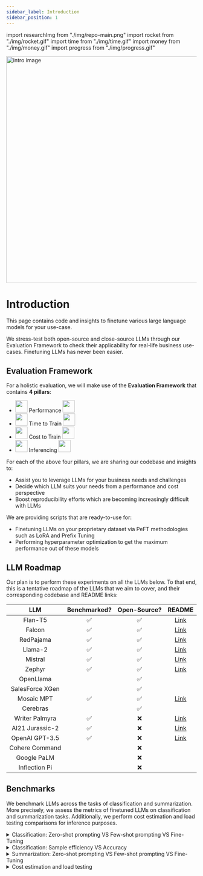 ```yaml
---
sidebar_label: Introduction
sidebar_position: 1
---
```


import researchImg from "./img/repo-main.png"
import rocket from "./img/rocket.gif"
import time from "./img/time.gif"
import money from "./img/money.gif"
import progress from "./img/progress.gif"

<img src={researchImg} alt="intro image" width="600" />

# Introduction

This page contains code and insights to finetune various large language models for your use-case.

We stress-test both open-source and close-source LLMs through our Evaluation Framework to check their applicability for real-life business use-cases. Finetuning LLMs has never been easier.

## Evaluation Framework

For a holistic evaluation, we will make use of the **Evaluation Framework** that contains **4 pillars**:

- <img src={rocket} width="32" height="32"/> Performance <img src={rocket} width="32" height="32"/>
- <img src={time} width="32" height="32"/> Time to Train <img src={time} width="32" height="32"/>
- <img src={money} width="32" height="32"/> Cost to Train <img src={money} width="32" height="32"/>
- <img src={progress} width="32" height="32"/> Inferencing <img src={progress} width="32" height="32"/>

For each of the above four pillars, we are sharing our codebase and insights to:

- Assist you to leverage LLMs for your business needs and challenges
- Decide which LLM suits your needs from a performance and cost perspective
- Boost reproducibility efforts which are becoming increasingly difficult with LLMs

We are providing scripts that are ready-to-use for:

- Finetuning LLMs on your proprietary dataset via PeFT methodologies such as LoRA and Prefix Tuning
- Performing hyperparameter optimization to get the maximum performance out of these models

## LLM Roadmap

Our plan is to perform these experiments on all the LLMs below. To that end, this is a tentative roadmap of the LLMs that we aim to cover, and their corresponding codebase and README links:

|       LLM       |    Benchmarked?    |    Open-Source?    |              README              |
| :-------------: | :----------------: | :----------------: | :------------------------------: |
|     Flan-T5     | :white_check_mark: | :white_check_mark: |  [Link](/docs/research/flan-t5)  |
|     Falcon      | :white_check_mark: | :white_check_mark: |  [Link](/docs/research/falcon)   |
|    RedPajama    | :white_check_mark: | :white_check_mark: | [Link](/docs/research/redpajama) |
|     Llama-2     | :white_check_mark: | :white_check_mark: |  [Link](/docs/research/llama2)   |
|     Mistral     | :white_check_mark: | :white_check_mark: |  [Link](/docs/research/mistral)  |
|     Zephyr      | :white_check_mark: | :white_check_mark: |  [Link](/docs/research/zephyr)   |
|    OpenLlama    |                    | :white_check_mark: |                                  |
| SalesForce XGen |                    | :white_check_mark: |                                  |
|   Mosaic MPT    | :white_check_mark: | :white_check_mark: |    [Link](/docs/research/mpt)    |
|    Cerebras     |                    | :white_check_mark: |                                  |
| Writer Palmyra  | :white_check_mark: |        :x:         |  [Link](/docs/research/palmyra)  |
| AI21 Jurassic-2 | :white_check_mark: |        :x:         | [Link](/docs/research/jurassic2) |
| OpenAI GPT-3.5  | :white_check_mark: |        :x:         |   [Link](/docs/research/gpt35)   |
| Cohere Command  |                    |        :x:         |                                  |
|   Google PaLM   |                    |        :x:         |                                  |
|  Inflection Pi  |                    |        :x:         |                                  |

## Benchmarks

We benchmark LLMs across the tasks of classification and summarization. More precisely, we assess the metrics of finetuned LLMs on classification and summarization tasks. Additionally, we perform cost estimation and load testing comparisons for inference purposes.

<details>
<summary>Classification: Zero-shot prompting VS Few-shot prompting VS Fine-Tuning </summary>

We use the Newsgroup dataset which is a 20-way classification problem. Each document needs to be identified as one of the 20 possible newsgroups. To check how quickly LLMs can learn on small number of samples, we compare them with the likes of BERT and Distilbert. Following table captures how models perform as we increase the number of training samples.

|        Model         |    Open-Source?    | Zero-shot Accuracy (in %) | Few-shot Accuracy (in %) | Fine-Tuning + QLoRA (in %) |
| :------------------: | :----------------: | :-----------------------: | :----------------------: | :------------------------: |
|      Falcon 7B       | :white_check_mark: |           1.08            |           :x:            |           76.37            |
|     RedPajama 3B     | :white_check_mark: |           0.00            |           :x:            |           72.34            |
|     RedPajama 7B     | :white_check_mark: |           0.00            |           :x:            |           75.52            |
|      Llama2 7B       | :white_check_mark: |           0.00            |           :x:            |           75.30            |
|      Llama2 13B      | :white_check_mark: |           0.00            |           :x:            |           77.93            |
|    Mosaic MPT 7B     | :white_check_mark: |           0.00            |           :x:            |            0.00            |
|      Mistral 7B      | :white_check_mark: |           0.00            |           :x:            |           74.36            |
|     Zephyr-7B-β      | :white_check_mark: |            :x:            |           :x:            |           74.90            |
|     Palmyra 30B      |        :x:         |           15.23           |           :x:            |            :x:             |
|  Jurassic J2-Light   |        :x:         |           1.82            |           :x:            |            :x:             |
|   Jurassic J2-Mid    |        :x:         |           22.93           |           :x:            |            :x:             |
|  Jurassic J2-Ultra   |        :x:         |           43.62           |           :x:            |            :x:             |
| OpenAI GPT-3.5-Turbo |        :x:         |           60.22           |           :x:            |           79.41            |

- Few-shot Accuracy could not be computed since the prompt length is very large and cannot be accommodated in the prompt.
- Palmyra does not have finetuning capabilities.
- Jurassic J2 models' finetuning capabilities on the classification task were not evaluated.

</details>

<details>
<summary>Classification: Sample efficiency VS Accuracy</summary>

| Model / # samples (fraction) | 266 (2.5%) | 533 (5%) | 1066 (10%) | 2666 (25%) | 5332 (50%) | 10664 (100%) |
| :--------------------------: | :--------: | :------: | :--------: | :--------: | :--------: | :----------: |
|          Distilbert          |   36.24    |  46.65   |   54.15    |   67.07    |   72.00    |    71.91     |
|             Bert             |   16.91    |  30.75   |   53.73    |   68.41    |   72.46    |    74.15     |
|        Flan-T5-Large         |   59.86    |  68.84   |   73.38    |   75.45    |   75.43    |    72.31     |
|          Falcon-7B           |   61.85    |  64.02   |   67.52    |   70.32    |   72.42    |    76.37     |
|         RedPajama-3B         |   55.32    |  57.49   |   65.45    |   67.18    |   70.58    |    72.34     |
|         RedPajama-7B         |   58.17    |  60.31   |   67.22    |   69.53    |   70.96    |    75.52     |
|          Llama2-7B           |   52.10    |  54.72   |   55.97    |   69.20    |   69.09    |    75.30     |
|          Llama2-13B          |   66.23    |  67.45   |   71.69    |   73.50    |   77.87    |    77.93     |
|        Mosaic MPT-7B         |    :x:     |   :x:    |    :x:     |    :x:     |    :x:     |     0.0      |
|          Mistral-7B          |   49.30    |  48.14   |   58.41    |   64.89    |   73.10    |    74.36     |
|         Zephyr-7B-β          |   46.05    |  55.66   |   66.48    |   66.73    |   69.54    |    74.90     |
|         Palmyra 30B          |    :x:     |   :x:    |    :x:     |    :x:     |    :x:     |     :x:      |
|      Jurassic J2-Light       |    :x:     |   :x:    |    :x:     |    :x:     |    :x:     |     :x:      |
|       Jurassic J2-Mid        |    :x:     |   :x:    |    :x:     |    :x:     |    :x:     |     :x:      |
|      Jurassic J2-Ultra       |    :x:     |   :x:    |    :x:     |    :x:     |    :x:     |     :x:      |
|     OpenAI GPT-3.5-Turbo     |   73.81    |  56.17   |   47.32    |   49.15    |   78.84    |    79.41     |

- Palmyra does not have finetuning capabilities.
- Jurassic J2 models' finetuning capabilities on the classification task were not evaluated.

</details>

<details>
<summary>Summarization: Zero-shot prompting VS Few-shot prompting VS Fine-Tuning</summary>

We use the samsum dataset which contains chat conversations and their summarized versions. The task here is for LLMs to learn how best to summarize conversations by learning from pairs of conversations and corresponding summaries. Following table captures how LLMs perform on this task.

- ZS = Zero-shot
- FS = Few-shot
- FT = Fine-Tuning

|        Model         | ZS Rouge-1 | ZS Rouge-2 | FS Rouge-1 | FS Rouge-2 | FT Rouge-1 | FT Rouge-2 |
| :------------------: | :--------: | :--------: | :--------: | :--------: | :--------: | :--------: |
| Flan-T5-Base Full FT |    :x:     |    :x:     |    :x:     |    :x:     |   47.23    |   21.01    |
|    Flan-T5-Large     |    :x:     |    :x:     |    :x:     |    :x:     |   49.21    |   23.39    |
|      Falcon-7B       |   32.21    |   10.08    |   34.12    |    11.9    |   52.18    |   27.84    |
|     RedPajama-3B     |   30.09    |   10.48    |   29.16    |   10.05    |   47.75    |   23.53    |
|     RedPajama-7B     |   30.85    |   11.30    |   23.22    |    8.24    |   49.96    |   25.94    |
|      Llama2-7B       |   30.06    |    8.61    |   35.57    |   14.23    |   51.71    |   26.86    |
|      Llama2-13B      |   11.02    |    3.38    |   22.50    |    9.25    |   52.97    |   28.32    |
|    Mosaic MPT-7B     |   32.86    |   10.41    |   34.71    |   12.26    |    23.5    |    9.67    |
|   Mistral Base-7B    |   32.77    |   10.64    |   38.87    |   16.71    |   53.61    |   29.28    |
|    Zephyr-7B-β .     |   33.93    |   11.21    |   35.99    |   12.97    |   52.84    |   27.75    |
|  Writer Palmyra 30B  |   33.68    |   12.18    |   39.28    |   16.19    |    :x:     |    :x:     |
|  Jurassic J2-Light   |   38.21    |   14.78    |   40.73    |   17.09    |   44.69    |   20.15    |
|   Jurassic J2-Mid    |   39.11    |   15.59    |   43.39    |   18.34    |   48.38    |   23.90    |
|  Jurassic J2-Ultra   |   41.63    |   17.27    |   45.31    |   19.27    |    :x:     |    :x:     |
| OpenAI GPT-3.5-Turbo |   36.41    |   13.31    |   39.08    |   15.83    |   55.91    |   31.88    |

</details>

<details>
<summary>Cost estimation and load testing</summary>

We deployed the models mentioned above on two servers: FastApi and the HuggingFace Text Generation Inference server. The goal was to compare the cost and latency between our custom server, developed using FastApi, and the inference server (TGI), which comes with many built-in optimizations.

All servers were run and received inference requests on an AWS g5.4xlarge instance with Nvidia GPU A10. For load testing, we utilized Vegeta to see how the system copes with a high volume of requests. Our objective was to identify the maximum RPS each model could manage, along with throughput, latency, and cost per 1,000 tokens. We created a set of sample sentences, each about ~100 tokens long, to generate the requests. During the load testing, a random sentence was chosen for each request, ensuring consistent testing results. This method allowed us to identify the typical RPS range each model and service could handle for various tasks.

Below, two tables summarize our observations for all the models, tasks, and most used deployment options explored in this repository (we also tried LLama on Nvidia A100 using the Ray server; more details can be found [here](https://github.com/georgian-io/LLM-Finetuning-Hub/blob/main/llama2/README.md)). Generally, the TGI server is more cost-effective than the custom server and simpler to set up. It provided better RPS, throughput, and lower latency. A different inference server, [vLLm](https://vllm.readthedocs.io), can offer even higher maximum RPS compared to TGI (you can find more details about our load testing experiments with it for LLama-2 [here](https://github.com/georgian-io/LLM-Finetuning-Hub/blob/main/llama2/README.md)). Last thing to mention is that models designed for classification are slower than those for summarization. Aslo, the model's size (number of training parameters) doesn't significantly impact its performance.

#### Text Generation Inference

|                                | Classification |           |          |          |           |            | Summarization |           |          |          |           |             |
| ------------------------------ | -------------- | --------- | -------- | -------- | --------- | ---------- | ------------- | --------- | -------- | -------- | --------- | ----------- |
| Model                          | Flan-T5 Large  | Falcon-7B | RP-3B    | RP-7B    | LLama2-7B | LLama2-13B | Flan-T5 Large | Falcon-7B | RP-3B    | RP-7B    | LLama2-7B | LLama-2-13B |
| Inference cost (per 1K tokens) | $0.00001       | $0.00005  | $0.00003 | $0.00003 | $0.00003  | $0.00003   | $0.00001      | $0.00004  | $0.00001 | $0.00002 | $0.00002  | $0.00002    |
| RPS                            | 145            | 125       | 135      | 125      | 125       | 125        | 120           | 145       | 195      | 145      | 135       | 125         |
| Throughput                     | 78.5           | 30.3      | 57.3     | 26.13    | 19.81     | 9.60       | 45.5          | 53.8      | 96.06    | 41.5     | 36.10     | 22.16       |
| Latency 90% (seconds)          | 1.5            | 2.7       | 1.44     | 3.98     | 4.8       | 12.04      | 2.03          | 1.82      | 0.7139   | 2.5      | 2.6       | 5.15        |

#### FastApi

|                                | Classification |           |        |        |           |            | Summarization |           |          |          |           |            |
| ------------------------------ | -------------- | --------- | ------ | ------ | --------- | ---------- | ------------- | --------- | -------- | -------- | --------- | ---------- |
| Model                          | Flan-T5 Large  | Falcon-7B | RP-3B  | RP-7B  | LLama2-7B | LLama2-13B | Flan-T5 Large | Falcon-7B | RP-3B    | RP-7B    | LLama2-7B | LLama2-13B |
| Inference cost (per 1K tokens) | $0.00001       | -         | $0.001 | $0.001 | $0.001    | $0.001     | $0.00007      | -         | $0.00002 | $0.00002 | $0.00003  | $0.0003    |
| RPS                            | 180            | -         | 4      | 4      | 4         | 4          | 30            | -         | 160      | 160      | 100       | 10         |
| Throughput                     | 5.84           | -         | 0.15   | 0.14   | 0.11      | 0.14       | 1.5           | -         | 5.46     | 5.27     | 3.43      | 1.73       |
| Latency 90% (seconds)          | 28.01          | -         | 26.4   | 28.1   | 27.3      | 27.9       | 18.27         | -         | 28.4     | 29.527   | 28.1      | 5.1        |

In conclusion, the TGI server offers a more cost-efficient and streamlined approach compared to custom servers, delivering superior performance metrics. While classification models tend to be slower, the size of the model, in terms of training parameters, doesn't notably affect its efficiency. Choosing the right server and model type is crucial for optimizing cost and latency.

</details>

